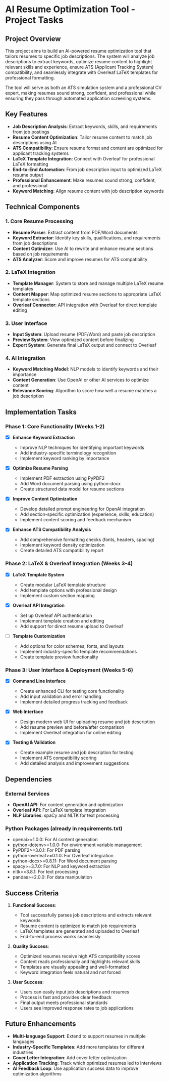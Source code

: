 # AI Resume Optimization Tool - Project Tasks

## Project Overview

This project aims to build an AI-powered resume optimization tool that tailors resumes to specific job descriptions. The system will analyze job descriptions to extract keywords, optimize resume content to highlight relevant skills and experience, ensure ATS (Applicant Tracking System) compatibility, and seamlessly integrate with Overleaf LaTeX templates for professional formatting.

The tool will serve as both an ATS simulation system and a professional CV expert, making resumes sound strong, confident, and professional while ensuring they pass through automated application screening systems.

## Key Features

- **Job Description Analysis**: Extract keywords, skills, and requirements from job postings
- **Resume Content Optimization**: Tailor resume content to match job descriptions using AI
- **ATS Compatibility**: Ensure resume format and content are optimized for applicant tracking systems
- **LaTeX Template Integration**: Connect with Overleaf for professional LaTeX formatting
- **End-to-End Automation**: From job description input to optimized LaTeX resume output
- **Professional Enhancement**: Make resumes sound strong, confident, and professional
- **Keyword Matching**: Align resume content with job description keywords

## Technical Components

### 1. Core Resume Processing

- **Resume Parser**: Extract content from PDF/Word documents
- **Keyword Extractor**: Identify key skills, qualifications, and requirements from job descriptions
- **Content Optimizer**: Use AI to rewrite and enhance resume sections based on job requirements
- **ATS Analyzer**: Score and improve resumes for ATS compatibility

### 2. LaTeX Integration

- **Template Manager**: System to store and manage multiple LaTeX resume templates
- **Content Mapper**: Map optimized resume sections to appropriate LaTeX template sections
- **Overleaf Connector**: API integration with Overleaf for direct template editing

### 3. User Interface

- **Input System**: Upload resume (PDF/Word) and paste job description
- **Preview System**: View optimized content before finalizing
- **Export System**: Generate final LaTeX output and connect to Overleaf

### 4. AI Integration

- **Keyword Matching Model**: NLP models to identify keywords and their importance
- **Content Generation**: Use OpenAI or other AI services to optimize content
- **Relevance Scoring**: Algorithm to score how well a resume matches a job description

## Implementation Tasks

### Phase 1: Core Functionality (Weeks 1-2)

- [x] **Enhance Keyword Extraction**
  - Improve NLP techniques for identifying important keywords
  - Add industry-specific terminology recognition
  - Implement keyword ranking by importance

- [x] **Optimize Resume Parsing**
  - Implement PDF extraction using PyPDF2
  - Add Word document parsing using python-docx
  - Create structured data model for resume sections

- [x] **Improve Content Optimization**
  - Develop detailed prompt engineering for OpenAI integration
  - Add section-specific optimization (experience, skills, education)
  - Implement content scoring and feedback mechanism

- [x] **Enhance ATS Compatibility Analysis**
  - Add comprehensive formatting checks (fonts, headers, spacing)
  - Implement keyword density optimization
  - Create detailed ATS compatibility report

### Phase 2: LaTeX & Overleaf Integration (Weeks 3-4)

- [x] **LaTeX Template System**
  - Create modular LaTeX template structure
  - Add template options with professional design
  - Implement custom section mapping

- [x] **Overleaf API Integration**
  - Set up Overleaf API authentication
  - Implement template creation and editing
  - Add support for direct resume upload to Overleaf

- [ ] **Template Customization**
  - Add options for color schemes, fonts, and layouts
  - Implement industry-specific template recommendations
  - Create template preview functionality

### Phase 3: User Interface & Deployment (Weeks 5-6)

- [x] **Command Line Interface**
  - Create enhanced CLI for testing core functionality
  - Add input validation and error handling
  - Implement detailed progress tracking and feedback

- [x] **Web Interface**
  - Design modern web UI for uploading resume and job description
  - Add resume preview and before/after comparison
  - Implement Overleaf integration for online editing

- [x] **Testing & Validation**
  - Create example resume and job description for testing
  - Implement ATS compatibility scoring
  - Add detailed analysis and improvement suggestions

## Dependencies

### External Services
- **OpenAI API**: For content generation and optimization
- **Overleaf API**: For LaTeX template integration
- **NLP Libraries**: spaCy and NLTK for text processing

### Python Packages (already in requirements.txt)
- openai>=1.0.0: For AI content generation
- python-dotenv>=1.0.0: For environment variable management
- PyPDF2>=3.0.1: For PDF parsing
- python-overleaf>=0.1.0: For Overleaf integration
- python-docx>=0.8.11: For Word document parsing
- spacy>=3.7.0: For NLP and keyword extraction
- nltk>=3.8.1: For text processing
- pandas>=2.0.0: For data manipulation

## Success Criteria

1. **Functional Success**:
   - Tool successfully parses job descriptions and extracts relevant keywords
   - Resume content is optimized to match job requirements
   - LaTeX templates are generated and uploaded to Overleaf
   - End-to-end process works seamlessly

2. **Quality Success**:
   - Optimized resumes receive high ATS compatibility scores
   - Content reads professionally and highlights relevant skills
   - Templates are visually appealing and well-formatted
   - Keyword integration feels natural and not forced

3. **User Success**:
   - Users can easily input job descriptions and resumes
   - Process is fast and provides clear feedback
   - Final output meets professional standards
   - Users see improved response rates to job applications

## Future Enhancements

- **Multi-language Support**: Extend to support resumes in multiple languages
- **Industry-Specific Templates**: Add more templates for different industries
- **Cover Letter Integration**: Add cover letter optimization
- **Application Tracking**: Track which optimized resumes led to interviews
- **AI Feedback Loop**: Use application success data to improve optimization algorithms
